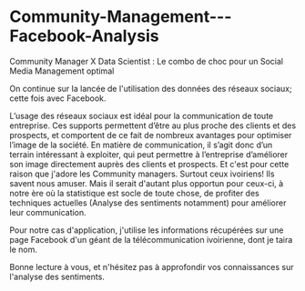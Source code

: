 # Community-Management---Facebook-Analysis


Community Manager X Data Scientist : Le combo de choc pour un Social Media Management optimal

On continue sur la lancée de l'utilisation des données des réseaux sociaux; cette fois avec Facebook.

L’usage des réseaux sociaux est idéal pour la communication de toute entreprise. Ces supports permettent d’être au plus proche des clients et des prospects, et comportent de ce fait de nombreux avantages pour optimiser l’image de la société. En matière de communication, il s’agit donc d’un terrain intéressant à exploiter, qui peut permettre à l’entreprise d’améliorer son image directement auprès des clients et prospects. 
Et c'est pour cette raison que j'adore les Community managers. Surtout ceux ivoiriens! Ils savent nous amuser. Mais il serait d'autant plus opportun pour ceux-ci, à notre ère où la statistique est socle de toute chose, de profiter des techniques actuelles (Analyse des sentiments notamment) pour améliorer leur communication.

Pour notre cas d'application, j'utilise les informations récupérées sur une page Facebook d'un géant de la télécommunication ivoirienne, dont je taira le nom.

Bonne lecture à vous, et n'hésitez pas à approfondir vos connaissances sur l'analyse des sentiments.
